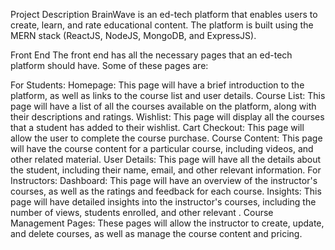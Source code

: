 Project Description
BrainWave is an ed-tech platform that enables users to create, learn, and rate educational content. The platform is built using the MERN stack (ReactJS, NodeJS, MongoDB, and ExpressJS).

Front End
The front end has all the necessary pages that an ed-tech platform should have. Some of these pages are:

For Students:
Homepage: This page will have a brief introduction to the platform, as well as links to the course list and user details.
Course List: This page will have a list of all the courses available on the platform, along with their descriptions and ratings.
Wishlist: This page will display all the courses that a student has added to their wishlist.
Cart Checkout: This page will allow the user to complete the course purchase.
Course Content: This page will have the course content for a particular course, including videos, and other related material.
User Details: This page will have all the details about the student, including their name, email, and other relevant information.
For Instructors:
Dashboard: This page will have an overview of the instructor's courses, as well as the ratings and feedback for each course.
Insights: This page will have detailed insights into the instructor's courses, including the number of views, students enrolled, and other relevant .
Course Management Pages: These pages will allow the instructor to create, update, and delete courses, as well as manage the course content and pricing.
